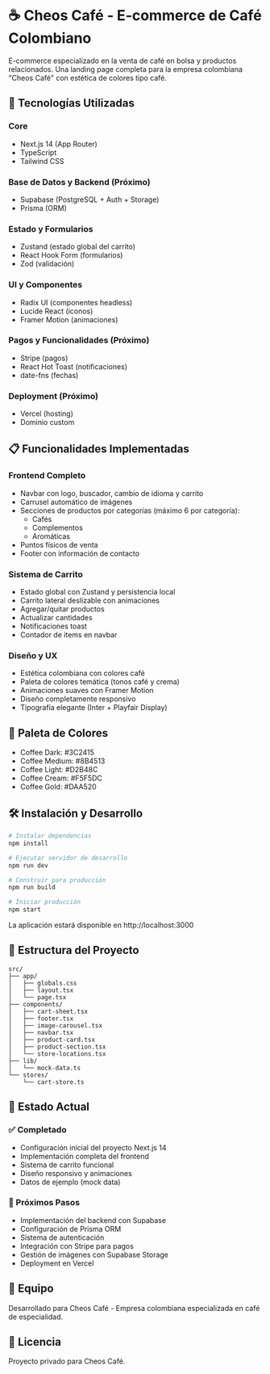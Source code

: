 # ☕ Cheos Café - E-commerce de Café Colombiano

E-commerce especializado en la venta de café en bolsa y productos relacionados. Una landing page completa para la empresa colombiana "Cheos Café" con estética de colores tipo café.

## 🚀 Tecnologías Utilizadas

### Core
- Next.js 14 (App Router)
- TypeScript
- Tailwind CSS

### Base de Datos y Backend (Próximo)
- Supabase (PostgreSQL + Auth + Storage)
- Prisma (ORM)

### Estado y Formularios
- Zustand (estado global del carrito)
- React Hook Form (formularios)
- Zod (validación)

### UI y Componentes
- Radix UI (componentes headless)
- Lucide React (iconos)
- Framer Motion (animaciones)

### Pagos y Funcionalidades (Próximo)
- Stripe (pagos)
- React Hot Toast (notificaciones)
- date-fns (fechas)

### Deployment (Próximo)
- Vercel (hosting)
- Dominio custom

## 📋 Funcionalidades Implementadas

### Frontend Completo
- Navbar con logo, buscador, cambio de idioma y carrito
- Carrusel automático de imágenes
- Secciones de productos por categorías (máximo 6 por categoría):
  - Cafés
  - Complementos
  - Aromáticas
- Puntos físicos de venta
- Footer con información de contacto

### Sistema de Carrito
- Estado global con Zustand y persistencia local
- Carrito lateral deslizable con animaciones
- Agregar/quitar productos
- Actualizar cantidades
- Notificaciones toast
- Contador de items en navbar

### Diseño y UX
- Estética colombiana con colores café
- Paleta de colores temática (tonos café y crema)
- Animaciones suaves con Framer Motion
- Diseño completamente responsivo
- Tipografía elegante (Inter + Playfair Display)

## 🎨 Paleta de Colores

- Coffee Dark: #3C2415
- Coffee Medium: #8B4513
- Coffee Light: #D2B48C
- Coffee Cream: #F5F5DC
- Coffee Gold: #DAA520

## 🛠️ Instalación y Desarrollo

```bash
# Instalar dependencias
npm install

# Ejecutar servidor de desarrollo
npm run dev

# Construir para producción
npm run build

# Iniciar producción
npm start
```

La aplicación estará disponible en http://localhost:3000

## 📁 Estructura del Proyecto

```
src/
├── app/
│   ├── globals.css
│   ├── layout.tsx
│   └── page.tsx
├── components/
│   ├── cart-sheet.tsx
│   ├── footer.tsx
│   ├── image-carousel.tsx
│   ├── navbar.tsx
│   ├── product-card.tsx
│   ├── product-section.tsx
│   └── store-locations.tsx
├── lib/
│   └── mock-data.ts
└── stores/
    └── cart-store.ts
```

## 🔄 Estado Actual

### ✅ Completado
- Configuración inicial del proyecto Next.js 14
- Implementación completa del frontend
- Sistema de carrito funcional
- Diseño responsivo y animaciones
- Datos de ejemplo (mock data)

### 🚧 Próximos Pasos
- Implementación del backend con Supabase
- Configuración de Prisma ORM
- Sistema de autenticación
- Integración con Stripe para pagos
- Gestión de imágenes con Supabase Storage
- Deployment en Vercel

## 👥 Equipo

Desarrollado para Cheos Café - Empresa colombiana especializada en café de especialidad.

## 📄 Licencia

Proyecto privado para Cheos Café. 